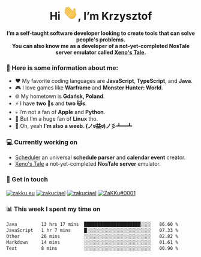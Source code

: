 <h1 align="center">Hi <img src="https://raw.githubusercontent.com/ABSphreak/ABSphreak/master/gifs/Hi.gif" width="40px" />, I’m Krzysztof</h1>
<h4 align="center">I’m a self-taught software developer looking to create tools that can solve people's problems.<br>
You can also know me as a developer of a not-yet-completed NosTale server emulator called <a href="https://xenostale.pl">Xeno's Tale</a>.</h4>

### 📔 Here is some information about me:
- ❤️ My favorite coding languages are **JavaScript**, **TypeScript**, and **Java**.
- 🎮 I love games like **Warframe** and **Monster Hunter: World**.
- 🌐 My hometown is **Gdańsk, Poland**.
- ⚡ I have **two 🐶s** and **two 🐱s**.
- 💀 I’m not a fan of **Apple** and **Python**.
- 🐧 But I’m a huge fan of **Linux** tho.
- 👑 Oh, yeah **I’m also a weeb. (ノಠ益ಠ)ノ彡┻━┻**

### 💻 Currently working on
- [Scheduler](https://github.com/zakuciael/scheduler) an universal **schedule parser** and **calendar event** creator.
- [Xeno's Tale](https://xenostale.pl) a not-yet-completed **NosTale server** emulator.

### 💬 Get in touch
<a href="https://zakku.eu/" target="blank"><img align="center" src="https://upload.wikimedia.org/wikipedia/commons/6/67/Octicons-globe.svg" alt="zakku.eu" height="30" width="30" /></a>
<a href="https://twitter.com/zakuciael/" target="blank"><img align="center" src="https://cdn.jsdelivr.net/npm/simple-icons@3.3.0/icons/twitter.svg" alt="zakuciael" height="30" width="30" /></a>
<a href="https://linkedin.com/in/zakuciael/" target="blank"><img align="center" src="https://cdn.jsdelivr.net/npm/simple-icons@3.3.0/icons/linkedin.svg" alt="zakuciael" height="30" width="30" /></a>
<a href="https://discord.com/users/208525547070816256/" target="blank"><img align="center" src="https://cdn.jsdelivr.net/npm/simple-icons@3.3.0/icons/discord.svg" alt="ZaKKu#0001" height="30" width="30" /></a>

### 📊 This week I spent my time on
<!--START_SECTION:waka-->
```text
Java         13 hrs 17 mins  █████████████████████░░░░   86.60 % 
JavaScript   1 hr 7 mins     █░░░░░░░░░░░░░░░░░░░░░░░░   07.33 % 
Other        26 mins         ░░░░░░░░░░░░░░░░░░░░░░░░░   02.82 % 
Markdown     14 mins         ░░░░░░░░░░░░░░░░░░░░░░░░░   01.61 % 
Text         8 mins          ░░░░░░░░░░░░░░░░░░░░░░░░░   00.90 %
```
<!--END_SECTION:waka-->
